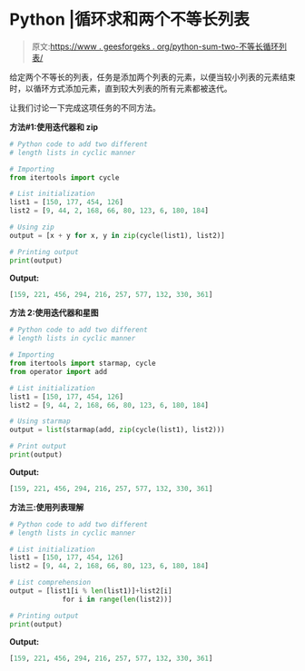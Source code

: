 # Python |循环求和两个不等长列表

> 原文:[https://www . geesforgeks . org/python-sum-two-不等长循环列表/](https://www.geeksforgeeks.org/python-sum-two-unequal-length-lists-in-cyclic-manner/)

给定两个不等长的列表，任务是添加两个列表的元素，以便当较小列表的元素结束时，以循环方式添加元素，直到较大列表的所有元素都被迭代。

让我们讨论一下完成这项任务的不同方法。

**方法#1:使用迭代器和 zip**

```py
# Python code to add two different
# length lists in cyclic manner

# Importing
from itertools import cycle

# List initialization
list1 = [150, 177, 454, 126]
list2 = [9, 44, 2, 168, 66, 80, 123, 6, 180, 184]

# Using zip
output = [x + y for x, y in zip(cycle(list1), list2)]

# Printing output
print(output)
```

**Output:**

```py
[159, 221, 456, 294, 216, 257, 577, 132, 330, 361]

```

**方法 2:使用迭代器和星图**

```py
# Python code to add two different 
# length lists in cyclic manner

# Importing
from itertools import starmap, cycle
from operator import add

# List initialization
list1 = [150, 177, 454, 126]
list2 = [9, 44, 2, 168, 66, 80, 123, 6, 180, 184]

# Using starmap
output = list(starmap(add, zip(cycle(list1), list2)))

# Print output
print(output)
```

**Output:**

```py
[159, 221, 456, 294, 216, 257, 577, 132, 330, 361]

```

**方法三:使用列表理解**

```py
# Python code to add two different
# length lists in cyclic manner

# List initialization
list1 = [150, 177, 454, 126]
list2 = [9, 44, 2, 168, 66, 80, 123, 6, 180, 184]

# List comprehension
output = [list1[i % len(list1)]+list2[i]
             for i in range(len(list2))]

# Printing output
print(output)
```

**Output:**

```py
[159, 221, 456, 294, 216, 257, 577, 132, 330, 361]

```